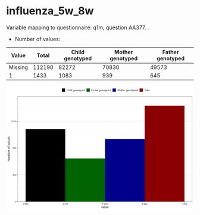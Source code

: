# influenza_5w_8w
Variable mapping to questionnaire: q1m, question AA377.
.
- Number of values:

| Value | Total | Child genotyped | Mother genotyped | Father genotyped |
| ----- | ----- | --------------- | ---------------- | ---------------- |
| Missing | 112190 | 82272 | 70830 | 49573 |
| 1 | 1433 | 1083 | 939 |645 |



![](influenza_5w_8w_n.png)



